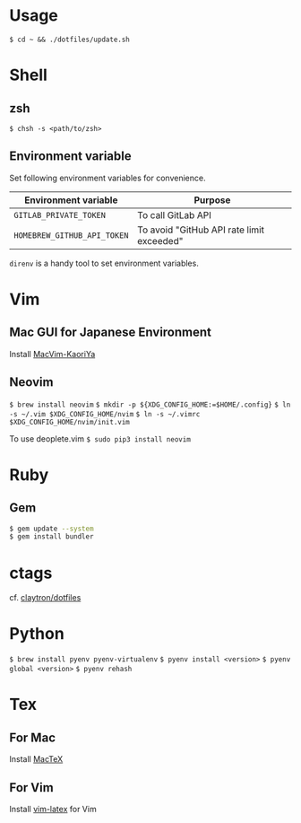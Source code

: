 # Usage

`$ cd ~ && ./dotfiles/update.sh`

# Shell

## zsh

`$ chsh -s <path/to/zsh>`

## Environment variable

Set following environment variables for convenience.

| Environment variable        | Purpose |
| --------------------------- | ---------- |
| `GITLAB_PRIVATE_TOKEN`      | To call GitLab API |
| `HOMEBREW_GITHUB_API_TOKEN` | To avoid "GitHub API rate limit exceeded" |

`direnv` is a handy tool to set environment variables.

# Vim

## Mac GUI for Japanese Environment

Install [MacVim-KaoriYa](https://github.com/splhack/macvim-kaoriya)

## Neovim

`$ brew install neovim`
`$ mkdir -p ${XDG_CONFIG_HOME:=$HOME/.config}`
`$ ln -s ~/.vim $XDG_CONFIG_HOME/nvim`
`$ ln -s ~/.vimrc $XDG_CONFIG_HOME/nvim/init.vim`

To use deoplete.vim
`$ sudo pip3 install neovim`

# Ruby

## Gem

```sh
$ gem update --system
$ gem install bundler
```

# ctags

cf. [claytron/dotfiles](https://github.com/claytron/dotfiles/blob/master/.ctags)

# Python

`$ brew install pyenv pyenv-virtualenv`
`$ pyenv install <version>`
`$ pyenv global <version>`
`$ pyenv rehash`

# Tex

## For Mac
Install [MacTeX](https://www.tug.org/mactex/)

## For Vim
Install [vim-latex](https://github.com/vim-latex/vim-latex) for Vim

